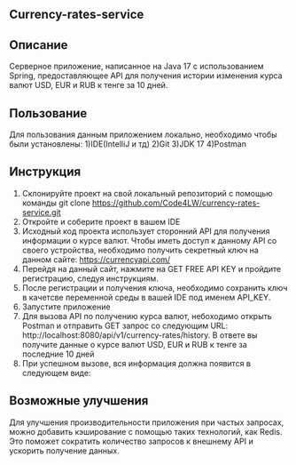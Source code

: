 ## Currency-rates-service

## Описание 

Серверное приложение, написанное на Java 17 с использованием Spring, предоставляющее API для получения истории изменения курса валют USD, EUR и RUB к тенге за 10 дней.

## Пользование

Для пользования данным приложением локально, необходимо чтобы были установлены:
    1)IDE(IntelliJ и тд)
    2)Git
    3)JDK 17
    4)Postman

## Инструкция

1. Cклонируйте проект на свой локальный репозиторий c помощью команды git clone https://github.com/Code4LW/currency-rates-service.git
2. Откройте и соберите проект в вашем IDE
3. Исходный код проекта использует сторонний API для получения информации о курсе валют. Чтобы иметь доступ к данному API со своего устройства, необходимо получить секретный ключ на данном сайте: https://currencyapi.com/
4. Перейдя на данный сайт, нажмите на GET FREE API KEY и пройдите регистрацию, следуя инструкциям.
5. После регистрации и получения ключа, необходимо сохранить ключ в качетсве переменной среды в вашей IDE под именем API_KEY.
6. Запустите приложение
7. Для вызова API по получению курса валют, небоходимо открыть Postman и отправить GET запрос со следующим URL: http://localhost:8080/api/v1/currency-rates/history. В ответе вы получите данные о курсе валют USD, EUR и RUB к тенге за последние 10 дней
8. При успешном вызове, вся информация должна появится в следующем виде:

## Возможные улучшения
Для улучшения производительности приложения при частых запросах, можно добавить кэширование с помощью таких технологий, как Redis. Это поможет сократить количество запросов к внешнему API и ускорить получение данных.


    